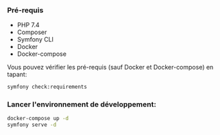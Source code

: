 ### Pré-requis

- PHP 7.4
- Composer
- Symfony CLI
- Docker
- Docker-compose

Vous pouvez vérifier les pré-requis (sauf Docker et Docker-compose) en tapant:

```bash
symfony check:requirements
```

### Lancer l'environnement de développement:

```bash
docker-compose up -d
symfony serve -d
```
